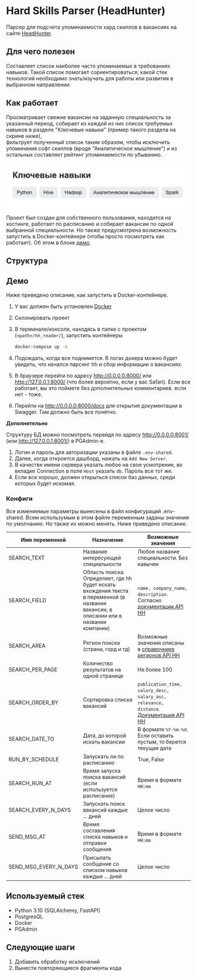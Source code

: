 # Hard Skills Parser (HeadHunter)

Парсер для подсчета упоминаемости хард скиллов в вакансиях на сайте [HeadHunter](https://hh.ru/).

## Для чего полезен

Составляет список наиболее часто упоминаемых в требованиях навыков.
Такой список помогает сориентироваться, какой стек технологий необходимо знать/изучать для работы или развития в выбранном направлении. 


## Как работает

Просматривает свежие вакансии на заданную специальность за указанный период, собирает из каждой из них список требуемых
навыков в разделе "Ключевые навыки" (пример такого раздела на скрине ниже),  
фильтрует полученный список таким образом, чтобы исключить упоминания софт скиллов (вроде "Аналитическое мышление") и из остальных
составляет рейтинг упоминаемости по убыванию. 

![Image alt](https://github.com/lenorium/images_for_readme/blob/main/key_skills.png)

Проект был создан для собственного пользования, находится на хостинге, работает по расписанию и
собирает вакансии по одной выбранной специальности. Но также предусмотрена возможность запустить в Docker-контейнере (чтобы просто посмотреть как работает). 
Об этом в блоке [демо](#демо).

## Структура


## Демо

Ниже приведено описание, как запустить в Docker-контейнере.

1. У вас должен быть установлен [Docker](https://www.docker.com/products/docker-desktop/)
2. Склонировать проект
3. В терминале/консоли, находясь в папке с проектом (```<path>/hh_reader/```), запустить контейнеры
    
    ```bash
    docker-compose up -d
    ```
4. Подождать, когда все поднимется. В логах докера можно будет увидеть, что начался парсинг hh и сбор информации о вакансиях.
5. В браузере перейти по адресу http://0.0.0.0:8000/ или http://127.0.0.1:8000/ (что более вероятно, если у вас Safari). 
Если все работает, вы это поймете без дополнительных комментариев. если нет - тоже.
6. Перейти на http://0.0.0.0:8000/docs для открытия документации в Swagger. Там должно быть все понятно.

**Дополнительно**

Структуру БД можно посмотреть перейдя по адресу http://0.0.0.0:8001/ (или http://127.0.0.1:8001/) в PGAdmin-е. 
1. Логин и пароль для авторизации указаны в файле ```.env-shared```. 
2. Далее, когда откроется дашборд, нажать на ```Add New Server```. 
3. В качестве имени сервера указать любое на свое усмотрение, во вкладке Connection в поле ```Host``` указать ```db```. 
Пароль все тот же.
5. Если все хорошо, должен открыться список баз данных, среди которых будет искомая. 


### Конфиги

Все изменяемые параметры вынесены в файл конфигураций .env-shared. 
Всем использумым в этом файле переменным заданы значения по умолчанию. Но также их можно менять.
Ниже приведено описание. 

|Имя переменной|Назначение|Возможные значения|
|--------------|----------|---|
|SEARCH_TEXT| Название интересующей специальности| Любое название специальности. Без кавычек|
|SEARCH_FIELD| Область поиска. Определяет, где hh будет искать вхождения текста в переменной (в названии вакансии, в описании или в названии компании)|```name, company_name, description```. Согласно [документации API HH](https://api.hh.ru/openapi/redoc#tag/Obshie-spravochniki/paths/~1dictionaries/get)|
|SEARCH_AREA| Регион поиска (страна, горд и тд)| Возможные значения описаны в [справочнике регионов API HH](https://api.hh.ru/areas)|
|SEARCH_PER_PAGE| Количество результатов на одной странице| Не более 100|
|SEARCH_ORDER_BY| Сортировка списка вакансий| ```publication_time, salary_desc, salary_asc, relevance, distance```. [Документация API HH](https://api.hh.ru/openapi/redoc#tag/Obshie-spravochniki/paths/~1dictionaries/get)|
|SEARCH_DATE_TO| Дата, до которой искать вакансии| В формате ```%Y-%m-%d```. Если оставить пустым, то берется текущая дата| 
|RUN_BY_SCHEDULE| Запускать ли по расписанию| True, False|
|SEARCH_RUN_AT| Время запуска поиска вакансий (если используется расписание)| Время в формате ```HH:mm```|
|SEARCH_EVERY_N_DAYS| Запускать поиск вакансий каждые ... дней| Целое число|
|SEND_MSG_AT| Время составления списка навыков и отправки сообщения| Время в формате ```HH:mm```|
|SEND_MSG_EVERY_N_DAYS|Присылать сообщение со списком навыков каждые ... дней| Целое число|

## Используемый стек
- Python 3.10 (SQLAlchemy, FastAPI)
- PostgresQL
- Docker
- PGAdmin

## Следующие шаги
1. Добавить обработку исключений
2. Вынести повторяющиеся фрагменты кода
